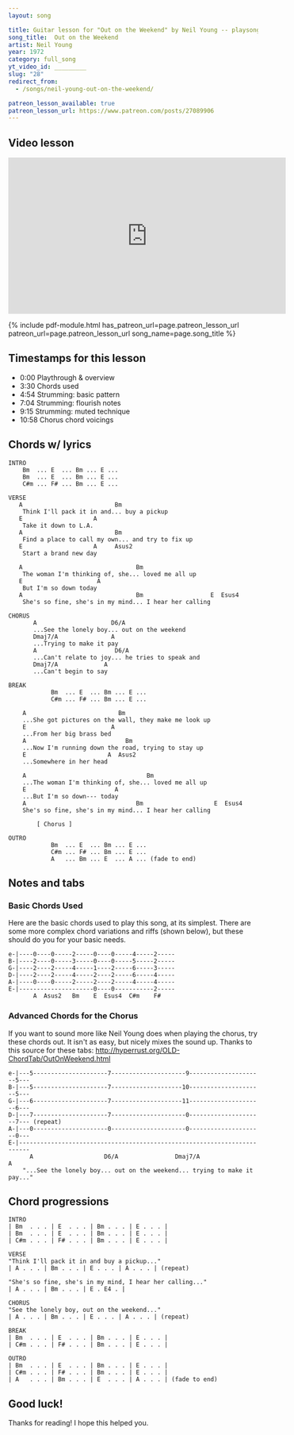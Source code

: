 ```yaml
---
layout: song

title: Guitar lesson for "Out on the Weekend" by Neil Young -- playsongnotes.com
song_title:  Out on the Weekend
artist: Neil Young
year: 1972
category: full_song
yt_video_id: _________
slug: "28"
redirect_from:
  - /songs/neil-young-out-on-the-weekend/

patreon_lesson_available: true
patreon_lesson_url: https://www.patreon.com/posts/27089906
---
```


<!-- https://www.patreon.com/posts/27089906 -->

## Video lesson

<iframe width="560" height="315" src="https://www.youtube.com/embed/PbKgfvlDrow?showinfo=0" frameborder="0" allowfullscreen></iframe>

{% include pdf-module.html has_patreon_url=page.patreon_lesson_url patreon_url=page.patreon_lesson_url song_name=page.song_title %}

## Timestamps for this lesson

- 0:00 Playthrough & overview
- 3:30 Chords used
- 4:54 Strumming: basic pattern
- 7:04 Strumming: flourish notes
- 9:15 Strumming: muted technique
- 10:58 Chorus chord voicings

## Chords w/ lyrics

    INTRO
        Bm  ... E  ... Bm ... E ...
        Bm  ... E  ... Bm ... E ...    
        C#m ... F# ... Bm ... E ...

    VERSE
       A                          Bm
        Think I'll pack it in and... buy a pickup
       E                    A
        Take it down to L.A.
       A                          Bm
        Find a place to call my own... and try to fix up
       E                    A     Asus2
        Start a brand new day

       A                                Bm
        The woman I'm thinking of, she... loved me all up
       E                     A
        But I'm so down today
       A                                Bm                   E  Esus4
        She's so fine, she's in my mind... I hear her calling

    CHORUS    
           A                     D6/A
           ...See the lonely boy... out on the weekend
           Dmaj7/A               A
           ...Trying to make it pay
           A                      D6/A
           ...Can't relate to joy... he tries to speak and
           Dmaj7/A             A
           ...Can't begin to say

    BREAK
                Bm  ... E  ... Bm ... E ...
                C#m ... F# ... Bm ... E ...

        A                          Bm
        ...She got pictures on the wall, they make me look up
        E                        A
        ...From her big brass bed
        A                            Bm
        ...Now I'm running down the road, trying to stay up
        E                       A  Asus2
        ...Somewhere in her head

        A                                  Bm
        ...The woman I'm thinking of, she... loved me all up
        E                         A
        ...But I'm so down--- today
        A                               Bm                    E  Esus4
        She's so fine, she's in my mind... I hear her calling

            [ Chorus ]

    OUTRO
                Bm  ... E  ... Bm ... E ...
                C#m ... F# ... Bm ... E ...
                A   ... Bm ... E  ... A ... (fade to end)

## Notes and tabs

### Basic Chords Used
Here are the basic chords used to play this song, at its simplest. There are some more complex chord variations and riffs (shown below), but these should do you for your basic needs.

    e-|----0----0-----2-----0----0-----4-----2-----
    B-|----2----0-----3-----0----0-----5-----2-----
    G-|----2----2-----4-----1----2-----6-----3-----
    D-|----2----2-----4-----2----2-----6-----4-----
    A-|----0----0-----2-----2----2-----4-----4-----
    E-|---------------------0----0-----------2-----
           A  Asus2   Bm    E  Esus4  C#m    F#

### Advanced Chords for the Chorus
If you want to sound more like Neil Young does when playing the chorus, try these chords out. It isn't as easy, but nicely mixes the sound up. Thanks to this source for these tabs: http://hyperrust.org/OLD-ChordTab/OutOnWeekend.html

    e-|---5---------------------7---------------------9---------------------5---
    B-|---5---------------------7--------------------10---------------------5---
    G-|---6---------------------7--------------------11---------------------6---
    D-|---7---------------------7---------------------0---------------------7--- (repeat)
    A-|---0---------------------0---------------------0---------------------0---
    E-|-------------------------------------------------------------------------
          A                    D6/A                Dmaj7/A                  A
        "...See the lonely boy... out on the weekend... trying to make it pay..."

## Chord progressions

    INTRO
    | Bm  . . . | E  . . . | Bm . . . | E . . . |
    | Bm  . . . | E  . . . | Bm . . . | E . . . |
    | C#m . . . | F# . . . | Bm . . . | E . . . |

    VERSE
    "Think I'll pack it in and buy a pickup..."
    | A . . . | Bm . . . | E . . . | A . . . | (repeat)

    "She's so fine, she's in my mind, I hear her calling..."
    | A . . . | Bm . . . | E . E4 . |

    CHORUS
    "See the lonely boy, out on the weekend..."
    | A . . . | Bm . . . | E . . . | A . . . | (repeat)

    BREAK
    | Bm  . . . | E  . . . | Bm . . . | E . . . |
    | C#m . . . | F# . . . | Bm . . . | E . . . |

    OUTRO
    | Bm  . . . | E  . . . | Bm . . . | E . . . |
    | C#m . . . | F# . . . | Bm . . . | E . . . |
    | A   . . . | Bm . . . | E  . . . | A . . . | (fade to end)

## Good luck!

Thanks for reading! I hope this helped you.
